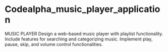 # Codealpha_music_player_application
MUSIC PLAYER  Design a web-based music player with playlist functionality. Include features for searching and categorizing music. Implement play, pause, skip, and volume control functionalities.
